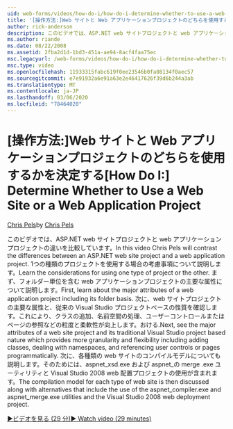 ```yaml
---
uid: web-forms/videos/how-do-i/how-do-i-determine-whether-to-use-a-web-site-or-a-web-application-project
title: '[操作方法:]Web サイトと Web アプリケーションプロジェクトのどちらを使用するかを決定する |Microsoft Docs'
author: rick-anderson
description: このビデオでは、ASP.NET web サイトプロジェクトと web アプリケーションプロジェクトの違いを比較しています。 使用に関する考慮事項について説明します...
ms.author: riande
ms.date: 08/22/2008
ms.assetid: 2fba2d1d-1bd3-451a-ae94-8acf4faa75ec
msc.legacyurl: /web-forms/videos/how-do-i/how-do-i-determine-whether-to-use-a-web-site-or-a-web-application-project
msc.type: video
ms.openlocfilehash: 11933315fabc619f0ee23546b0fa08134f0aec57
ms.sourcegitcommit: e7e91932a6e91a63e2e46417626f39d6b244a3ab
ms.translationtype: MT
ms.contentlocale: ja-JP
ms.lasthandoff: 03/06/2020
ms.locfileid: "78464020"
---
```

# <a name="how-do-i-determine-whether-to-use-a-web-site-or-a-web-application-project"></a><span data-ttu-id="dbbdf-104">[操作方法:]Web サイトと Web アプリケーションプロジェクトのどちらを使用するかを決定する</span><span class="sxs-lookup"><span data-stu-id="dbbdf-104">[How Do I:] Determine Whether to Use a Web Site or a Web Application Project</span></span>

<span data-ttu-id="dbbdf-105">[Chris Pels](https://twitter.com/chrispels)</span><span class="sxs-lookup"><span data-stu-id="dbbdf-105">by [Chris Pels](https://twitter.com/chrispels)</span></span>

<span data-ttu-id="dbbdf-106">このビデオでは、ASP.NET web サイトプロジェクトと web アプリケーションプロジェクトの違いを比較しています。</span><span class="sxs-lookup"><span data-stu-id="dbbdf-106">In this video Chris Pels will contrast the differences between an ASP.NET web site project and a web application project.</span></span> <span data-ttu-id="dbbdf-107">1つの種類のプロジェクトを使用する場合の考慮事項について説明します。</span><span class="sxs-lookup"><span data-stu-id="dbbdf-107">Learn the considerations for using one type of project or the other.</span></span> <span data-ttu-id="dbbdf-108">まず、フォルダー単位を含む web アプリケーションプロジェクトの主要な属性について説明します。</span><span class="sxs-lookup"><span data-stu-id="dbbdf-108">First, learn about the major attributes of a web application project including its folder basis.</span></span> <span data-ttu-id="dbbdf-109">次に、web サイトプロジェクトの主要な属性と、従来の Visual Studio プロジェクトベースの性質を確認します。これにより、クラスの追加、名前空間の処理、ユーザーコントロールまたはページの参照などの粒度と柔軟性が向上します。おける.</span><span class="sxs-lookup"><span data-stu-id="dbbdf-109">Next, see the major attributes of a web site project and its traditional Visual Studio project based nature which provides more granularity and flexibility including adding classes, dealing with namespaces, and referencing user controls or pages programmatically.</span></span> <span data-ttu-id="dbbdf-110">次に、各種類の web サイトのコンパイルモデルについても説明します。そのためには、aspnet\_xsd.exe および aspnet\_の merge .exe ユーティリティと Visual Studio 2008 web 配置プロジェクトの使用が含まれます。</span><span class="sxs-lookup"><span data-stu-id="dbbdf-110">The compilation model for each type of web site is then discussed along with alternatives that include the use of the aspnet\_compiler.exe and aspnet\_merge.exe utilities and the Visual Studio 2008 web deployment project.</span></span>

[<span data-ttu-id="dbbdf-111">&#9654;ビデオを見る (29 分)</span><span class="sxs-lookup"><span data-stu-id="dbbdf-111">&#9654; Watch video (29 minutes)</span></span>](https://channel9.msdn.com/Blogs/ASP-NET-Site-Videos/how-do-i-determine-whether-to-use-a-web-site-or-a-web-application-project)
